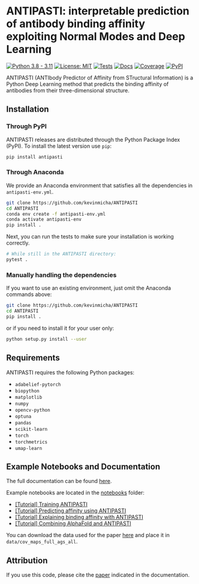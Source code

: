 # ANTIPASTI: interpretable prediction of antibody binding affinity exploiting Normal Modes and Deep Learning

[![Python 3.8 - 3.11](https://img.shields.io/badge/Python-3.8%20--%203.11-blue)](https://www.python.org/downloads/release/python-3113/)
[![License: MIT](https://img.shields.io/badge/license-MIT-green)](https://opensource.org/license/mit/)
[![Tests](https://github.com/kevinmicha/ANTIPASTI/actions/workflows/tests.yml/badge.svg)](https://github.com/kevinmicha/ANTIPASTI/actions/workflows/tests.yml)
[![Docs](https://github.com/kevinmicha/ANTIPASTI/actions/workflows/documentation.yml/badge.svg)](https://kevinmicha.github.io/ANTIPASTI/index.html)
[![Coverage](https://codecov.io/gh/kevinmicha/ANTIPASTI/branch/main/graph/badge.svg?token=GJCV2H7L1J)](https://codecov.io/gh/kevinmicha/ANTIPASTI)
[![PyPI](https://img.shields.io/pypi/v/antipasti)](https://pypi.org/project/ANTIPASTI/)

ANTIPASTI (ANTIbody Predictor of Affinity from STructural Information) is a Python Deep Learning method that predicts the binding affinity of antibodies from their three-dimensional structure.

## Installation 

### Through PyPI

ANTIPASTI releases are distributed through the Python Package Index (PyPI). To install the latest version use `pip`:

```bash
pip install antipasti
```

### Through Anaconda
We provide an Anaconda environment that satisfies all the dependencies in `antipasti-env.yml`. 
```bash
git clone https://github.com/kevinmicha/ANTIPASTI
cd ANTIPASTI
conda env create -f antipasti-env.yml
conda activate antipasti-env
pip install .
```

Next, you can run the tests to make sure your installation is working correctly.

```bash
# While still in the ANTIPASTI directory:
pytest . 
```

### Manually handling the dependencies
If you want to use an existing environment, just omit the Anaconda commands above:
```bash
git clone https://github.com/kevinmicha/ANTIPASTI
cd ANTIPASTI
pip install .
```

or if you need to install it for your user only: 
```bash
python setup.py install --user 
```

## Requirements 

ANTIPASTI requires the following Python packages: 
* `adabelief-pytorch`
* `biopython`
* `matplotlib`
* `numpy`
* `opencv-python`
* `optuna`
* `pandas`
* `scikit-learn`
* `torch`
* `torchmetrics`
* `umap-learn`
    


## Example Notebooks and Documentation
The full documentation can be found [here](https://kevinmicha.github.io/ANTIPASTI/). 

Example notebooks are located in the [notebooks](https://github.com/kevinmicha/ANTIPASTI/tree/main/notebooks) folder:
* [[Tutorial] Training ANTIPASTI](https://github.com/kevinmicha/ANTIPASTI/blob/main/notebooks/%5BTutorial%5D%20Training%20ANTIPASTI.ipynb)
* [[Tutorial] Predicting affinity using ANTIPASTI](https://github.com/kevinmicha/ANTIPASTI/blob/main/notebooks/%5BTutorial%5D%20Predicting%20affinity%20using%20ANTIPASTI.ipynb)
* [[Tutorial] Explaining binding affinity with ANTIPASTI](https://github.com/kevinmicha/ANTIPASTI/blob/main/notebooks/%5BTutorial%5D%20Explaining%20binding%20affinity%20with%20ANTIPASTI.ipynb)
* [[Tutorial] Combining AlphaFold and ANTIPASTI](https://github.com/kevinmicha/ANTIPASTI/blob/main/notebooks/%5BTutorial%5D%20Combining%20AlphaFold%20and%20ANTIPASTI.ipynb)

You can download the data used for the paper [here](https://drive.google.com/drive/folders/1E8-GwQq9GHBE0A6r2t8dblAzP7qf0seQ?usp=sharing) and place it in `data/cov_maps_full_ags_all`.

## Attribution

If you use this code, please cite the [paper](https://kevinmicha.github.io/ANTIPASTI/citing.html) indicated in the documentation.